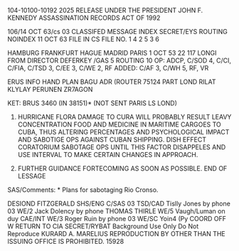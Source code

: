 104-10100-10192 2025 RELEASE UNDER THE PRESIDENT JOHN F. KENNEDY ASSASSINATION RECORDS ACT OF 1992

106/14 OCT 63/cs 03 CLASSIFED MESSAGE
INDEX SECRET/EYS ROUTING
NOINDEX
11 OCT 63 FILE IN CS FILE NO. 1 4
2 5
3 6

HAMBURG FRANKFURT HAGUE MADRID PARIS 1 OCT 53 22 117
LONGI
FROM DIRECTOR
DEFERKEY
/GAS 5 ROUTING
10 OP: ADCP, C/SOD 4, C/CI, C/FIA, C/TSD 3, C/EE 3, C/WE 2, RF
ADDED: C/AF 3, C/WH 5, RF, VR

ERUS INFO HAND PLAN BAGU ADR (ROUTER 75124
PART LOND
RILAT KLYLAY PERUNEN ZR7AGON

KET: BRUS 3460 (IN 38151)* (NOT SENT PARIS LS LOND)
1. HURRICANE FLORA DAMAGE TO CURA WILL PROBABLY RESULT
LEAVY CONCENTRATION FOOD AND MEDICINE IN MARITIME CARGOES TO
CUBA, THUS ALTERING PERCENTAGES AND PSYCHOLOGICAL IMPACT AND
SABOTIGE OPS AGAINST CUBAN SHIPPING. DISH EFFECT CORATORIUM
SABOTAGE OPS UNTIL THIS FACTOR DISAPPELES AND USE INTERVAL TO
MAKE CERTAIN CHANGES IN APPROACH.

2. FURTHER GUIDANCE FORTECOMING AS SOON AS POSSIBLE.
END OF LESSAGE

SAS/Comments: * Plans for sabotaging Rio Cronso.

DESIOND FITZGERALD SHS/ENG
C/SAS 03
TSD/CAD Tislly Jones by phone
03 WE/2 Jack Dolency by phone
THOMAS THIRLE WE/5 Vaugh/Luman on duy
CAE/INT WE/3 Roger Ruin by phone
03
WE/SC Yoin4 (Py
COORD OFF W
RETURN TO CIA
SECRET/RYBAT Background Use Only
Do Not Reproduce
KURARD A. MARELIUS
REPRODUCTION BY OTHER THAN THE ISSUING OFFICE IS PROHIBITED.
15928
